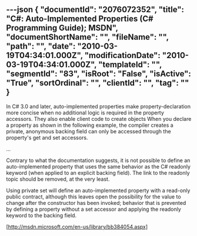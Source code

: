 ---json
{
  "documentId": "2076072352",
  "title": "C#: Auto-Implemented Properties (C# Programming Guide); MSDN",
  "documentShortName": "",
  "fileName": "",
  "path": "",
  "date": "2010-03-19T04:34:01.000Z",
  "modificationDate": "2010-03-19T04:34:01.000Z",
  "templateId": "",
  "segmentId": "83",
  "isRoot": "False",
  "isActive": "True",
  "sortOrdinal": "",
  "clientId": "",
  "tag": ""
}
---

In C# 3.0 and later, auto-implemented properties make property-declaration more concise when no additional logic is required in the property accessors. They also enable client code to create objects When you declare a property as shown in the following example, the compiler creates a private, anonymous backing field can only be accessed through the property's get and set accessors.

…

Contrary to what the documentation suggests, it is not possible to define an auto-implemented property that uses the same behavior as the C# readonly keyword (when applied to an explicit backing field). The link to the readonly topic should be removed, at the very least.

Using private set will define an auto-implemented property with a read-only public contract, although this leaves open the possibility for the value to change after the constructor has been invoked; behavior that is prevented by defining a property without a set accessor and applying the readonly keyword to the backing field.

[http://msdn.microsoft.com/en-us/library/bb384054.aspx]
